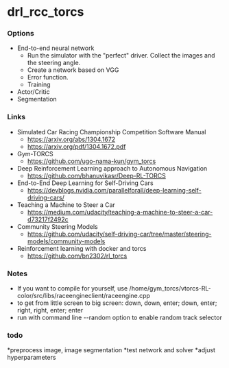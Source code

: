 # drl_rcc_torcs

### Options

* End-to-end neural network
  * Run the simulator with the "perfect" driver. Collect the images and the steering angle.
  * Create a network based on VGG
  * Error function.
  * Training
* Actor/Critic
* Segmentation

### Links

* Simulated Car Racing Championship Competition Software Manual
  * https://arxiv.org/abs/1304.1672
  * https://arxiv.org/pdf/1304.1672.pdf
* Gym-TORCS
  * https://github.com/ugo-nama-kun/gym_torcs
* Deep Reinforcement Learning approach to Autonomous Navigation
  * https://github.com/bhanuvikasr/Deep-RL-TORCS
* End-to-End Deep Learning for Self-Driving Cars
  * https://devblogs.nvidia.com/parallelforall/deep-learning-self-driving-cars/
* Teaching a Machine to Steer a Car
  * https://medium.com/udacity/teaching-a-machine-to-steer-a-car-d73217f2492c
* Community Steering Models
  * https://github.com/udacity/self-driving-car/tree/master/steering-models/community-models
* Reinforcement learning with docker and torcs
  * https://github.com/bn2302/rl_torcs

### Notes

* If you want to compile for yourself, use /home/gym_torcs/vtorcs-RL-color/src/libs/raceengineclient/raceengine.cpp
* to get from little screen to big screen: down, down, enter; down, enter; right, right, enter; enter
* run with command line --random option to enable random track selector

### todo
*preprocess image, image segmentation
*test network and solver
*adjust hyperparameters

